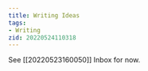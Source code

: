 ```yaml
---
title: Writing Ideas
tags:
- Writing
zid: 20220524110318
---
```


See [[20220523160050]] Inbox for now.